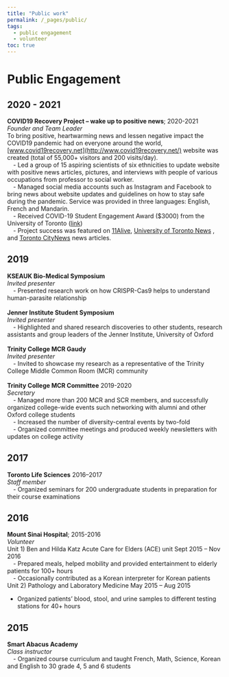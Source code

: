 ```yaml
---
title: "Public work"
permalink: /_pages/public/
tags:
  - public engagement
  - volunteer
toc: true
---
```


# Public Engagement

## 2020 - 2021
**COVID19  Recovery  Project  –  wake  up  to  positive  news**; 2020-2021  
*Founder  and  Team  Leader*  
To bring positive, heartwarming news and lessen negative impact the COVID19 pandemic had on everyone  around  the  world,  [www.covid19recovery.net](http://www.covid19recovery.net/)  website  was  created  (total  of  55,000+  visitors and 200 visits/day).  
&emsp;- Led  a  group  of  15  aspiring scientists  of six ethnicities  to  update  website  with  positive  news  articles,  pictures, and interviews with people of various occupations from professor to social worker.  
&emsp;- Managed social media accounts such as Instagram and Facebook to bring news about website updates and guidelines on how to stay safe during the pandemic. Service was provided in three languages: English, French and Mandarin.  
&emsp;- Received  COVID-19  Student  Engagement  Award  ($3000)  from  the  University  of  Toronto ([link](https://global.utoronto.ca/u-of-t-covid-19-student-engagement-award-winners/))  
&emsp;- Project  success  was  featured  on  [11Alive](https://www.11alive.com/article/news/health/coronavirus/friends-band-together-to-highlight-good-news-in-the-midst-of-coronavirus/85-9562f3ff-d758-492c-8b99-4a9810ad7563),  [University  of  Toronto  News](https://www.utoronto.ca/news/entire-world-coming-together-fight-one-goal-u-t-alumni-s-covid-19-site-highlights-research) ,  and  [Toronto CityNews](https://toronto.citynews.ca/2020/03/30/silver-linings-some-good-news-in-these-trying-times/) news articles.  

## 2019
**KSEAUK  Bio-Medical  Symposium**  
*Invited  presenter*  
&emsp;- Presented  research  work  on  how  CRISPR-Cas9  helps  to  understand  human-parasite  relationship  
<br/>
**Jenner  Institute  Student  Symposium**  
*Invited  presenter*  
&emsp;- Highlighted  and  shared  research  discoveries  to  other  students,  research  assistants  and  group leaders of the Jenner Institute, University of Oxford  
<br/>
**Trinity  College  MCR  Gaudy**  
*Invited  presenter*  
&emsp;- Invited  to  showcase  my research  as a  representative  of  the  Trinity College Middle Common Room (MCR) community  
<br/>
**Trinity  College  MCR  Committee** 2019-2020  
*Secretary*  
&emsp;- Managed more than 200 MCR and SCR members, and successfully organized college-wide events such networking with alumni and other Oxford college students  
&emsp;- Increased the number of diversity-central events by two-fold  
&emsp;- Organized  committee  meetings  and  produced  weekly  newsletters  with  updates  on  college  activity  

## 2017
**Toronto  Life  Sciences** 2016–2017  
*Staff  member*  
&emsp;- Organized  seminars  for  200  undergraduate  students  in  preparation  for  their  course  examinations  

## 2016
**Mount  Sinai  Hospital**; 2015-2016  
*Volunteer*  
Unit 1) Ben and Hilda Katz Acute Care for Elders (ACE) unit  Sept 2015 – Nov 2016  
&emsp;- Prepared  meals,  helped  mobility  and  provided  entertainment  to  elderly  patients  for  100+  hours  
&emsp;- Occasionally  contributed  as  a  Korean  interpreter  for  Korean  patients  
Unit 2) Pathology  and  Laboratory  Medicine May  2015  –  Aug  2015
- Organized  patients’  blood,  stool,  and  urine  samples  to  different  testing  stations  for  40+  hours

## 2015
**Smart  Abacus  Academy**  
*Class  instructor*  
&emsp;- Organized  course  curriculum  and  taught  French,  Math,  Science,  Korean  and  English  to  30  grade  4, 5 and 6 students  
